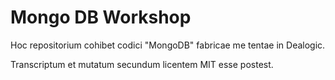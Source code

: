 # Mongo DB Workshop

Hoc repositorium cohibet codici "MongoDB" fabricae me tentae in Dealogic.

Transcriptum et mutatum secundum licentem MIT esse postest.
